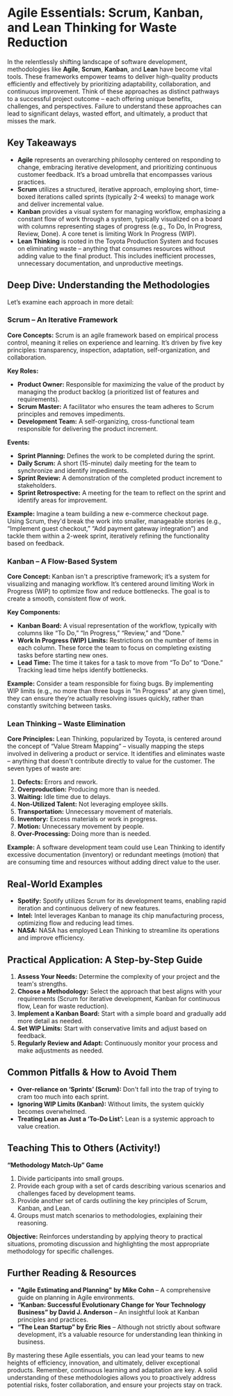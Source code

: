 # Agile Essentials: Scrum, Kanban, and Lean Thinking for Waste Reduction

In the relentlessly shifting landscape of software development, methodologies like **Agile**, **Scrum**, **Kanban**, and **Lean** have become vital tools. These frameworks empower teams to deliver high-quality products efficiently and effectively by prioritizing adaptability, collaboration, and continuous improvement. Think of these approaches as distinct pathways to a successful project outcome – each offering unique benefits, challenges, and perspectives. Failure to understand these approaches can lead to significant delays, wasted effort, and ultimately, a product that misses the mark.

## Key Takeaways

- **Agile** represents an overarching philosophy centered on responding to change, embracing iterative development, and prioritizing continuous customer feedback. It’s a broad umbrella that encompasses various practices.
- **Scrum** utilizes a structured, iterative approach, employing short, time-boxed iterations called sprints (typically 2-4 weeks) to manage work and deliver incremental value.
- **Kanban** provides a visual system for managing workflow, emphasizing a constant flow of work through a system, typically visualized on a board with columns representing stages of progress (e.g., To Do, In Progress, Review, Done). A core tenet is limiting Work In Progress (WIP).
- **Lean Thinking** is rooted in the Toyota Production System and focuses on eliminating waste – anything that consumes resources without adding value to the final product. This includes inefficient processes, unnecessary documentation, and unproductive meetings.

## Deep Dive: Understanding the Methodologies

Let’s examine each approach in more detail:

### Scrum – An Iterative Framework

**Core Concepts:** Scrum is an agile framework based on empirical process control, meaning it relies on experience and learning. It’s driven by five key principles: transparency, inspection, adaptation, self-organization, and collaboration.

**Key Roles:**

- **Product Owner:** Responsible for maximizing the value of the product by managing the product backlog (a prioritized list of features and requirements).
- **Scrum Master:** A facilitator who ensures the team adheres to Scrum principles and removes impediments.
- **Development Team:** A self-organizing, cross-functional team responsible for delivering the product increment.

**Events:**

- **Sprint Planning:** Defines the work to be completed during the sprint.
- **Daily Scrum:** A short (15-minute) daily meeting for the team to synchronize and identify impediments.
- **Sprint Review:** A demonstration of the completed product increment to stakeholders.
- **Sprint Retrospective:** A meeting for the team to reflect on the sprint and identify areas for improvement.

**Example:** Imagine a team building a new e-commerce checkout page. Using Scrum, they'd break the work into smaller, manageable stories (e.g., “Implement guest checkout,” “Add payment gateway integration”) and tackle them within a 2-week sprint, iteratively refining the functionality based on feedback.

### Kanban – A Flow-Based System

**Core Concept:** Kanban isn't a prescriptive framework; it’s a system for visualizing and managing workflow. It’s centered around limiting Work in Progress (WIP) to optimize flow and reduce bottlenecks. The goal is to create a smooth, consistent flow of work.

**Key Components:**

- **Kanban Board:** A visual representation of the workflow, typically with columns like “To Do,” “In Progress,” “Review,” and “Done.”
- **Work In Progress (WIP) Limits:** Restrictions on the number of items in each column. These force the team to focus on completing existing tasks before starting new ones.
- **Lead Time:** The time it takes for a task to move from “To Do” to “Done.” Tracking lead time helps identify bottlenecks.

**Example:** Consider a team responsible for fixing bugs. By implementing WIP limits (e.g., no more than three bugs in "In Progress" at any given time), they can ensure they’re actually resolving issues quickly, rather than constantly switching between tasks.

### Lean Thinking – Waste Elimination

**Core Principles:** Lean Thinking, popularized by Toyota, is centered around the concept of “Value Stream Mapping” – visually mapping the steps involved in delivering a product or service. It identifies and eliminates waste – anything that doesn't contribute directly to value for the customer. The seven types of waste are:

1.  **Defects:** Errors and rework.
2.  **Overproduction:** Producing more than is needed.
3.  **Waiting:** Idle time due to delays.
4.  **Non-Utilized Talent:** Not leveraging employee skills.
5.  **Transportation:** Unnecessary movement of materials.
6.  **Inventory:** Excess materials or work in progress.
7.  **Motion:** Unnecessary movement by people.
8.  **Over-Processing:** Doing more than is needed.

**Example:** A software development team could use Lean Thinking to identify excessive documentation (inventory) or redundant meetings (motion) that are consuming time and resources without adding direct value to the user.

## Real-World Examples

- **Spotify:** Spotify utilizes Scrum for its development teams, enabling rapid iteration and continuous delivery of new features.
- **Intel:** Intel leverages Kanban to manage its chip manufacturing process, optimizing flow and reducing lead times.
- **NASA:** NASA has employed Lean Thinking to streamline its operations and improve efficiency.

## Practical Application: A Step-by-Step Guide

1.  **Assess Your Needs:** Determine the complexity of your project and the team's strengths.
2.  **Choose a Methodology:** Select the approach that best aligns with your requirements (Scrum for iterative development, Kanban for continuous flow, Lean for waste reduction).
3.  **Implement a Kanban Board:** Start with a simple board and gradually add more detail as needed.
4.  **Set WIP Limits:** Start with conservative limits and adjust based on feedback.
5.  **Regularly Review and Adapt:** Continuously monitor your process and make adjustments as needed.

## Common Pitfalls & How to Avoid Them

- **Over-reliance on ‘Sprints’ (Scrum):** Don't fall into the trap of trying to cram too much into each sprint.
- **Ignoring WIP Limits (Kanban):** Without limits, the system quickly becomes overwhelmed.
- **Treating Lean as Just a ‘To-Do List’:** Lean is a systemic approach to value creation.

## Teaching This to Others (Activity!)

**“Methodology Match-Up” Game**

1.  Divide participants into small groups.
2.  Provide each group with a set of cards describing various scenarios and challenges faced by development teams.
3.  Provide another set of cards outlining the key principles of Scrum, Kanban, and Lean.
4.  Groups must match scenarios to methodologies, explaining their reasoning.

**Objective:** Reinforces understanding by applying theory to practical situations, promoting discussion and highlighting the most appropriate methodology for specific challenges.

## Further Reading & Resources

- **"Agile Estimating and Planning" by Mike Cohn** – A comprehensive guide on planning in Agile environments.
- **“Kanban: Successful Evolutionary Change for Your Technology Business” by David J. Anderson** – An insightful look at Kanban principles and practices.
- **“The Lean Startup” by Eric Ries** – Although not strictly about software development, it’s a valuable resource for understanding lean thinking in business.

By mastering these Agile essentials, you can lead your teams to new heights of efficiency, innovation, and ultimately, deliver exceptional products. Remember, continuous learning and adaptation are key. A solid understanding of these methodologies allows you to proactively address potential risks, foster collaboration, and ensure your projects stay on track.

```

```
